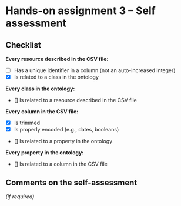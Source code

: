 # Hands-on assignment 3 – Self assessment

## Checklist

**Every resource described in the CSV file:**

- [ ] Has a unique identifier in a column (not an auto-increased integer)
- [x] Is related to a class in the ontology

**Every class in the ontology:**

- [] Is related to a resource described in the CSV file

**Every column in the CSV file:**

- [x] Is trimmed
- [x] Is properly encoded (e.g., dates, booleans)
- [] Is related to a property in the ontology

**Every property in the ontology:**

- [] Is related to a column in the CSV file

## Comments on the self-assessment

_(If required)_
